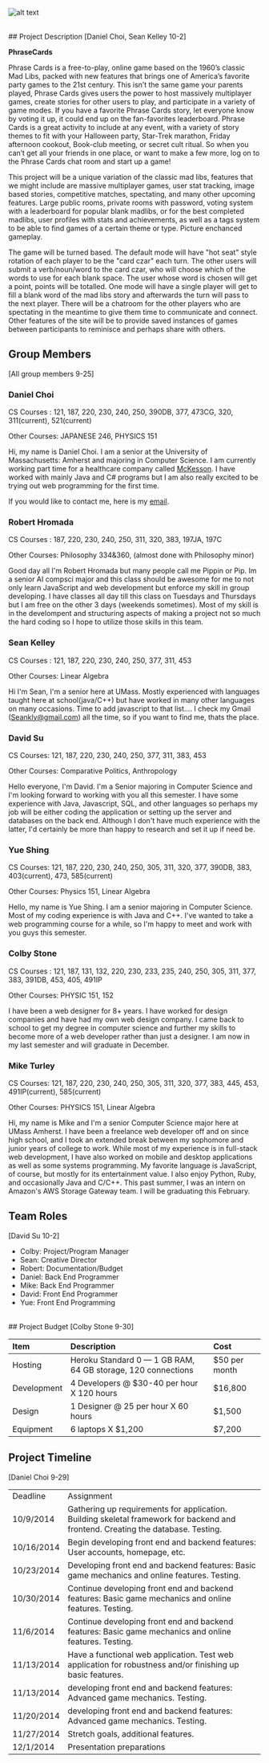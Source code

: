 ![alt text](https://github.com/umass-cs-326/team-phrase-cards/blob/master/docs/logo.png "Phrase Cards Logo")
<br>

<br>
## Project Description 
[Daniel Choi, Sean Kelley 10-2]

**PhraseCards**

Phrase Cards is a free-to-play, online game based on the 1960’s classic Mad Libs, packed with new features that brings one of America’s favorite party games to the 21st century. This isn’t the same game your parents played, Phrase Cards gives users the power to host massively multiplayer games, create stories for other users to play, and participate in a variety of game modes. If you have a favorite Phrase Cards story, let everyone know by voting it up, it could end up on the fan-favorites leaderboard. Phrase Cards is a great activity to include at any event, with a variety of story themes to fit with your Halloween party, Star-Trek marathon, Friday afternoon cookout, Book-club meeting, or secret cult ritual. So when you can’t get all your friends in one place, or want to make a few more, log on to the Phrase Cards chat room and start up a game!


This project will be a unique variation of the classic mad libs, features that we might include are massive multiplayer games, user stat tracking, image based stories, competitive matches, spectating, and many other upcoming features. Large public rooms, private rooms with password, voting system with a leaderboard for popular blank madlibs, or for the best completed madlibs, user profiles with stats and achievements, as well as a tags system to be able to find games of a certain theme or type. Picture enchanced gameplay.


The game will be turned based. The default mode will have "hot seat" style rotation of each player to be the "card czar" each turn. The other users will submit a verb/noun/word to the card czar, who will choose which of the words to use for each blank space. The user whose word is chosen will get a point, points will be totalled. One mode will have a single player will get to fill a blank word of the mad libs story and afterwards the turn will pass to the next player. There will be a chatroom for the other players who are spectating in the meantime to give them time to communicate and connect. Other features of the site will be to provide saved instances of games between participants to reminisce and perhaps share with others.





## Group Members

[All group members 9-25]
### Daniel Choi

CS Courses : 121, 187, 220, 230, 240, 250, 390DB, 377, 473CG, 320, 311(current), 521(current)

Other Courses: JAPANESE 246, PHYSICS 151

Hi, my name is Daniel Choi. I am a senior at the University of Massachusetts: Amherst and majoring in Computer Science. I am currently working part time for a healthcare company called [McKesson](http://www.mckesson.com/). I have worked with mainly Java and C# programs but I am also really excited to be trying out web programming for the first time.

If you would like to contact me, here is my [email](mailto:dchoi@umass.edu).


### Robert Hromada

CS Courses : 187, 220, 230, 240, 250, 311, 320, 383, 197JA, 197C

Other Courses: Philosophy 334&360, (almost done with Philosophy minor)

Good day all I'm Robert Hromada but many people call me Pippin or Pip.  Im a senior AI compsci major and this class should be awesome for me to not only learn JavaScript and web development but enforce my skill in group developing.  I have classes all day till this class on Tuesdays and Thursdays but I am free on the other 3 days (weekends sometimes).  Most of my skill is in the develompent and structuring aspects of making a project not so much the hard coding so I hope to utilize those skills in this team.


### Sean Kelley

CS Courses : 121, 187, 220, 230, 240, 250, 377, 311, 453

Other Courses: Linear Algebra

Hi I'm Sean, I'm a senior here at UMass. Mostly experienced with languages taught here at school(java/C++) but have worked in many other languages on many occasions. Time to add javascript to that list.... I check my Gmail (Seankly@gmail.com) all the time, so if you want to find me, thats the place.


### David Su

CS Courses: 121, 187, 220, 230, 240, 250, 377, 311, 383, 453

Other Courses: Comparative Politics, Anthropology

Hello everyone, I'm David. I'm a Senior majoring in Computer Science and I'm looking forward to working with you all this semester. I have some experience with Java, Javascript, SQL, and other languages so perhaps my job will be either coding the application or setting up the server and databases on the back end. Although I don't have much experience with the latter, I'd certainly be more than happy to research and set it up if need be.

### Yue Shing

CS Courses: 121, 187, 220, 230, 240, 250, 305, 311, 320, 377, 390DB, 383, 403(current), 473, 585(current)

Other Courses: Physics 151, Linear Algebra

Hello, my name is Yue Shing. I am a senior majoring in Computer Science. Most of my coding experience is with Java and C++. I've wanted to take a web programming course for a while, so I'm happy to meet and work with you guys this semester.


### Colby Stone

CS Courses : 121, 187, 131, 132, 220, 230, 233, 235, 240, 250, 305, 311, 377, 383, 391DB, 453, 405, 491IP

Other Courses: PHYSIC 151, 152

I have been a web designer for 8+ years. I have worked for design companies and have had my own web design company. I came back to school to get my degree in computer science and further my skills to become more of a web developer rather than just a designer. I am now in my last semester and will graduate in December.


### Mike Turley

CS Courses: 121, 187, 220, 230, 240, 250, 305, 311, 320, 377, 383, 445, 453, 491IP(current), 585(current)

Other Courses: PHYSICS 151, Linear Algebra

Hi, my name is Mike and I'm a senior Computer Science major here at UMass Amherst.  I have been a freelance web developer off and on since high school, and I took an extended break between my sophomore and junior years of college to work.  While most of my experience is in full-stack web development, I have also worked on mobile and desktop applications as well as some systems programming.  My favorite language is JavaScript, of course, but mostly for its entertainment value.  I also enjoy Python, Ruby, and occasionally Java and C/C++.  This past summer, I was an intern on Amazon's AWS Storage Gateway team.  I will be graduating this February.







## Team Roles
[David Su 10-2]
- Colby: Project/Program Manager
- Sean: Creative Director
- Robert: Documentation/Budget
- Daniel: Back End Programmer
- Mike: Back End Programmer
- David: Front End Programmer
- Yue: Front End Programming

<br>
## Project Budget
[Colby Stone 9-30]

| Item           | Description     | Cost    |
| :------------- | :------------- | :------ |
| Hosting       | Heroku  Standard 0 — 1 GB RAM, 64 GB storage, 120 connections       | $50 per month |
| Development  | 4 Developers @ $30-40 per hour X 120 hours | $16,800 |
| Design | 1 Designer @ 25 per hour X 60 hours | $1,500 |
| Equipment | 6 laptops X $1,200  | $7,200 |





## Project Timeline
[Daniel Choi 9-29]
<table>
    <tr>
        <td>Deadline</td>
        <td>Assignment</td>
    </tr>
    <tr>
        <td>10/9/2014</td>
        <td>Gathering up requirements for application.
            Building skeletal framework for backend and frontend. Creating the database. Testing.
        </td>
    </tr>
    <tr>
        <td>10/16/2014</td>
        <td>
            Begin developing front end and backend features: User accounts, homepage, etc.
        </td>
    </tr>
    <tr>
        <td>10/23/2014</td>
        <td>
        Developing front end and backend features: Basic game mechanics and online features. Testing.
        </td>
    </tr>
    <tr>
        <td>10/30/2014</td>
        <td>Continue developing front end and backend features: Basic game mechanics and online features. Testing.</td>
    </tr>
    <tr>
        <td>11/6/2014</td>
        <td>Continue developing front end and backend features: Basic game mechanics and online features. Testing.</td>
    </tr>
      <tr>
        <td>11/13/2014</td>
        <td>Have a functional web application. Test web application for robustness and/or finishing up basic features.</td>
    </tr>
    <tr>
        <td>11/13/2014</td>
        <td>developing front end and backend features: Advanced game mechanics.
        Testing.</td>
    </tr>
    <tr>
        <td>11/20/2014</td>
        <td>developing front end and backend features: Advanced game mechanics.
        Testing.</td>
    </tr>
    <tr>
        <td>11/27/2014</td>
        <td>Stretch goals, additional features.</td>
    </tr>
      <tr>
        <td>12/1/2014</td>
        <td>Presentation preparations</td>
    </tr>
</table>
